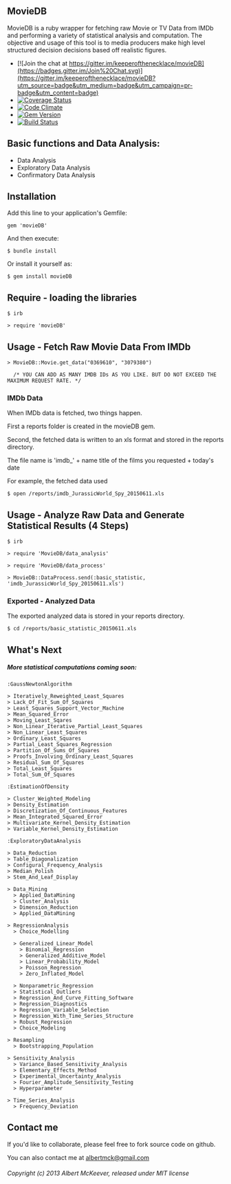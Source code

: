  ## MovieDB

 MovieDB is a ruby wrapper for fetching raw Movie or TV Data from IMDb and performing a variety of statistical analysis and computation.
 The objective and usage of this tool is to media producers make high level structured decision decisions based off realistic figures.

  - [![Join the chat at https://gitter.im/keeperofthenecklace/movieDB](https://badges.gitter.im/Join%20Chat.svg)](https://gitter.im/keeperofthenecklace/movieDB?utm_source=badge&utm_medium=badge&utm_campaign=pr-badge&utm_content=badge)
  - [![Coverage Status](https://coveralls.io/repos/keeperofthenecklace/movieDB/badge.svg)](https://coveralls.io/r/keeperofthenecklace/movieDB)
  - [![Code Climate](https://codeclimate.com/github/keeperofthenecklace/movieDB.png)](https://codeclimate.com/github/keeperofthenecklace/movieDB)
  - [![Gem Version](https://badge.fury.io/rb/movieDB.png)](http://badge.fury.io/rb/movieDB)
  - [![Build Status](https://secure.travis-ci.org/keeperofthenecklace/movieDB.png?branch=master)](http://travis-ci.org/keeperofthenecklace/movieDB)

## Basic functions and Data Analysis:

* Data Analysis
* Exploratory Data Analysis
* Confirmatory Data Analysis

## Installation

Add this line to your application's Gemfile:

    gem 'movieDB'

And then execute:

    $ bundle install

Or install it yourself as:

    $ gem install movieDB

## Require - loading the libraries

    $ irb

    > require 'movieDB'

## Usage - Fetch Raw Movie Data From IMDb

    > MovieDB::Movie.get_data("0369610", "3079380")

      /* YOU CAN ADD AS MANY IMDB IDs AS YOU LIKE. BUT DO NOT EXCEED THE MAXIMUM REQUEST RATE. */

### IMDb Data

When IMDb data is fetched, two things happen.

First a reports folder is created in the movieDB gem.

Second, the fetched data is written to an xls format and stored in the reports directory.

The file name is 'imdb_' + name title of the films you requested + today's date

For example, the fetched data used

    $ open /reports/imdb_JurassicWorld_Spy_20150611.xls

## Usage - Analyze Raw Data and Generate Statistical Results (4 Steps)

    $ irb

    > require 'MovieDB/data_analysis'

    > require 'MovieDB/data_process'

    > MovieDB::DataProcess.send(:basic_statistic, 'imdb_JurassicWorld_Spy_20150611.xls')

### Exported - Analyzed Data

The exported analyzed data is stored in your reports directory.

    $ cd /reports/basic_statistic_20150611.xls

## What's Next

##### More statistical computations coming soon:

`:GaussNewtonAlgorithm`

    > Iteratively_Reweighted_Least_Squares
    > Lack_Of_Fit_Sum_Of_Squares
    > Least_Squares_Support_Vector_Machine
    > Mean_Squared_Error
    > Moving_Least_Sqares
    > Non_Linear_Iterative_Partial_Least_Squares
    > Non_Linear_Least_Squares
    > Ordinary_Least_Squares
    > Partial_Least_Squares_Regression
    > Partition_Of_Sums_Of_Squares
    > Proofs_Involving_Ordinary_Least_Squares
    > Residual_Sum_Of_Squares
    > Total_Least_Squares
    > Total_Sum_Of_Squares

`:EstimationOfDensity`

    > Cluster_Weighted_Modeling
    > Density_Estimation
    > Discretization_Of_Continuous_Features
    > Mean_Integrated_Squared_Error
    > Multivariate_Kernel_Density_Estimation
    > Variable_Kernel_Density_Estimation

`:ExploratoryDataAnalysis`

    > Data_Reduction
    > Table_Diagonalization
    > Configural_Frequency_Analysis
    > Median_Polish
    > Stem_And_Leaf_Display

    > Data_Mining
      > Applied_DataMining
      > Cluster_Analysis
      > Dimension_Reduction
      > Applied_DataMining

    > RegressionAnalysis
      > Choice_Modelling

      > Generalized_Linear_Model
        > Binomial_Regression
        > Generalized_Additive_Model
        > Linear_Probability_Model
        > Poisson_Regression
        > Zero_Inflated_Model

      > Nonparametric_Regression
      > Statistical_Outliers
      > Regression_And_Curve_Fitting_Software
      > Regression_Diagnostics
      > Regression_Variable_Selection
      > Regression_With_Time_Series_Structure
      > Robust_Regression
      > Choice_Modeling

    > Resampling
      > Bootstrapping_Population

    > Sensitivity_Analysis
      > Variance_Based_Sensitivity_Analysis
      > Elementary_Effects_Method
      > Experimental_Uncertainty_Analysis
      > Fourier_Amplitude_Sensitivity_Testing
      > Hyperparameter

    > Time_Series_Analysis
      > Frequency_Deviation

## Contact me

If you'd like to collaborate, please feel free to fork source code on github.

You can also contact me at albertmck@gmail.com

###### Copyright (c) 2013 Albert McKeever, released under MIT license
